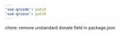 ```yaml
---
'vue-qrcode': patch
'vue-qrious': patch
---
```


chore: remove unstandard donate field in package.json
